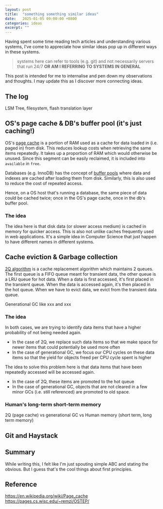 ```yaml
---
layout: post
title:  "something something similar ideas"
date:   2025-01-05 09:00:00 +0800
categories: ideas
excerpt: ""
---
```


Having spent some time reading tech articles and understanding various systems, I've come to appreciate how similar ideas pop up in different ways in these systems.

> systems here can refer to tools (e.g. git) and not necessarily servers that run 24/7 **OR AM I REFERRING TO SYSTEMS IN GENERAL**

This post is intended for me to internalise and pen down my observations and thoughts. I may update this as I discover more connecting ideas.

## The log

LSM Tree, filesystem, flash translation layer

## OS's page cache & DB's buffer pool (it's just caching!)

OS's [page cache](https://en.wikipedia.org/wiki/Page_cache) is a portion of RAM used as a cache for data loaded in (i.e. paged in) from disk. This reduces lookup costs when retrieving the same items repeatedly. It takes up a proportion of RAM which would otherwise be unused. Since this segment can be easily reclaimed, it is included into `available` in `free`.

Databases (e.g. InnoDB) has the concept of [buffer pools](https://www1.columbia.edu/sec/acis/db2/db2d0/db2d0122.htm) where data and indexes are cached after loading them from disk. Similarly, this is also used to reduce the cost of repeated access.

Hence, on a OS host that's running a database, the same piece of data could be cached twice; once in the OS's page cache, once in the db's buffer pool.

### The idea

The idea here is that disk data (or slower access medium) is cached in memory for quicker access. This is also not unlike caches frequently used in web applications. It's a simple idea in Computer Science that just happen to have different names in different systems.

## Cache eviction & Garbage collection

[2Q algorithm](https://www.vldb.org/conf/1994/P439.PDF) is a cache replacement algorithm which maintains 2 queues. The first queue is a FIFO queue meant for transient data, the other queue is a LRU queue for hot data. When a data is first accessed, it's first placed in the transient queue. When the data is accessed again, it's then placed in the hot queue. When we have to evict data, we evict from the transient data queue.

Generational GC like xxx and xxx 

### The idea

In both cases, we are trying to identify data items that have a higher probability of not being needed again.

- In the case of 2Q, we replace such data items so that we make space for newer items that could potentially be used more often
- In the case of generational GC, we focus our CPU cycles on these data items so that the yield for objects freed per CPU cycle spent is higher

The idea to solve this problem here is that data items that have been repeatedly accessed will be accessed again.

- In the case of 2Q, these items are promoted to the hot queue
- In the case of generational GC, objects that are not cleared in a few minor GCs (i.e. still referenced) are promoted to old space.

### Human's long-term short-term memory

2Q (page cache) vs generational GC vs Human memory (short term, long term memory)

## Git and Haystack

## Summary

While writing this, I felt like I'm just spouting simple ABC and stating the obvious. But I guess that's the cool things about first principles.


## Reference

https://en.wikipedia.org/wiki/Page_cache
https://pages.cs.wisc.edu/~remzi/OSTEP/
